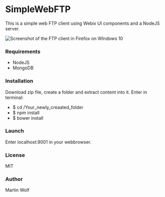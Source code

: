 SimpleWebFTP
================

This is a simple web FTP client using Webix UI components and a NodeJS server.

<img src="http://www.martinwolf.info/images/ftpclient.png" alt="Screenshot of the FTP client in Firefox on WIndows 10" />

### Requirements

- NodeJS
- MongoDB

### Installation

Download zip file, create a folder and extract content into it. Enter in terminal:

- $ cd /Your_newly_creaated_folder
- $ npm install
- $ bower install

### Launch

Enter localhost:9001 in your webbrowser.

### License

MIT

### Author

Martin Wolf
